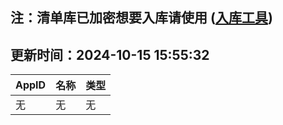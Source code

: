## 注：清单库已加密想要入库请使用 ([入库工具](https://github.com/BlankTMing/ManifestAutoUpdate/releases))

## 更新时间：2024-10-15 15:55:32
| AppID | 名称 | 类型  |
| :-------------------- | :----------------------------- | :----------- |
| 无 | 无 | 无 |
